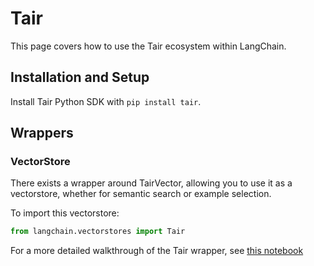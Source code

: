 # Tair

This page covers how to use the Tair ecosystem within LangChain.

## Installation and Setup

Install Tair Python SDK with `pip install tair`.

## Wrappers

### VectorStore

There exists a wrapper around TairVector, allowing you to use it as a vectorstore,
whether for semantic search or example selection.

To import this vectorstore:

```python
from langchain.vectorstores import Tair
```

For a more detailed walkthrough of the Tair wrapper, see [this notebook](../modules/indexes/vectorstores/examples/tair.ipynb)
